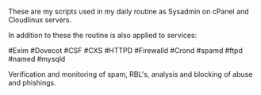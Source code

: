 These are my scripts used in my daily routine as Sysadmin on cPanel and Cloudlinux servers.

In addition to these the routine is also applied to services:

#Exim
#Dovecot
#CSF
#CXS
#HTTPD
#Firewalld
#Crond
#spamd
#ftpd
#named
#mysqld

Verification and monitoring of spam, RBL's, analysis and blocking of abuse and phishings.
